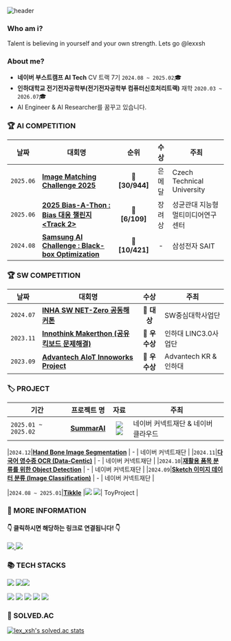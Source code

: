 ![header](https://capsule-render.vercel.app/api?type=transparent&color=timeAuto&text=lex_xsh&height=300&fontColor=d6ace6)

### Who am i?
Talent is believing in yourself and your own strength. Lets go @lexxsh

### About me?
- **네이버 부스트캠프 AI Tech** CV 트랙 7기 `2024.08 ~ 2025.02`🎓
- **인하대학교 전기전자공학부(전기전자공학부 컴퓨터신호처리트랙)** 재학 `2020.03 ~ 2026.07`🎓
- AI Engineer & AI Researcher를 꿈꾸고 있습니다.

### 🏆 AI COMPETITION
| **날짜** | **대회명** | **순위**  |**수상**  |**주최** |
| -------- | ------------|:-----------:|:-----------:|----------- |
|`2025.06`|[**Image Matching Challenge 2025**](https://www.kaggle.com/competitions/image-matching-challenge-2025) |🥈 **[30/944]**  | 은메달 | Czech Technical University|
|`2025.06`|[**2025 Bias-A-Thon : Bias 대응 챌린지 <Track 2>**](https://dacon.io/competitions/official/236487/overview/description) |🥉 **[6/109]**  | 장려상 | 성균관대 지능형멀티미디어연구센터|
|`2024.08`|[**Samsung AI Challenge : Black-box Optimization**](https://drive.google.com/file/d/1hXqQnozf1tk17nNSksBWBKi8uybI3Pqm/view?usp=sharing) | 🥉 **[10/421]**  | - | 삼성전자 SAIT |

### 🏆 SW COMPETITION
| **날짜** | **대회명** | **수상**  |**주최**  |
| -------- | ------------|:-----------:|----------- |
|`2024.07`|[**INHA SW NET-Zero 공동해커톤**](https://mirror-product-be5.notion.site/INHA-SW-NET-Zero-19e0c57fa46d80e69f42fb3848d599f4?pvs=74) | 🥇 **대상** | SW중심대학사업단 |
|`2023.11`|[**Innothink Makerthon (공유 킥보드 문제해결)**](https://github.com/hello-kicktty) | 🥉 **우수상** | 인하대 LINC3.0사업단 |
|`2023.09`|[**Advantech AIoT Innoworks Project**](https://mirror-product-be5.notion.site/Adventech-19e0c57fa46d8025b138d2a45e4ef2e1?pvs=4) | 🥉 **우수상** | Advantech KR & 인하대 |

### 🏷️ PROJECT
| **기간** | **프로젝트 명** | **자료**  |**주최**  |
| -------- | ------------|:-----------:|----------- |
|`2025.01 ~ 2025.02`|[**SummarAI**](https://github.com/boostcampaitech7/level4-cv-finalproject-hackathon-cv-12-lv3) |<a href="https://knotty-bed-a8d.notion.site/SummarAI-17e9d71d841180019e4fec63ed0e5ef7?pvs=4"><img src="https://img.shields.io/badge/Notion-000000.svg?&style=for-the-badge&logo=Notion&logoColor=white"/></a> <a href="https://drive.google.com/file/d/12z1L0_7MxYJCya3AhY9GM55X2eO7s3SS/view?usp=sharing"><img src="https://img.shields.io/badge/Google%20Drive-4285F4?style=for-the-badge&logo=googledrive&logoColor=white"/></a>| 네이버 커넥트재단 & 네이버 클라우드 |

|`2024.12`|[**Hand Bone Image Segmentation**](https://github.com/boostcampaitech7/level2-cv-semanticsegmentation-cv-12-lv3) | - | 네이버 커넥트재단 |
|`2024.11`|[**다국어 영수증 OCR (Data-Centic)**](https://github.com/boostcampaitech7/level2-cv-datacentric-cv-05) | - | 네이버 커넥트재단 |
|`2024.10`|[**재활용 품목 분류를 위한 Object Detection**](https://github.com/boostcampaitech7/level2-objectdetection-cv-05) | - | 네이버 커넥트재단 |
|`2024.09`|[**Sketch 이미지 데이터 분류 (Image Classification)**](https://github.com/boostcampaitech7/level1-imageclassification-cv-05) | - | 네이버 커넥트재단 |

|`2024.08 ~ 2025.01`|[**Tikkle**](https://chromewebstore.google.com/detail/%ED%8B%B0%EB%81%8C-tikkeul-newtab/pfkfocnonnoahdnkdbeidekgahnafhma?hl=ko) |<a href=""><img src="https://img.shields.io/badge/Notion-000000.svg?&style=for-the-badge&logo=Notion&logoColor=white"/></a> <a href=""><img src="https://img.shields.io/badge/Google%20Drive-4285F4?style=for-the-badge&logo=googledrive&logoColor=white"/></a>| ToyProject |


<!-- ### 💎 CERTIFICATES
| **자격증** | **발급년도** | **발급기관**  |
| -------- | ------------| ----------- |

### ✍🏻 STUDY
| Algorithm | Algorithm |  Computer Science | Paper Review  |
| -------- | ------------| ----------- |----------- |
-->

### 📃 MORE INFORMATION
####   👇 클릭하시면 해당하는 링크로 연결됩니다! 👇
<a href="https://mirror-product-be5.notion.site/AI-19d0c57fa46d803998d0ceaf2c4ec9b0?pvs=74"/>
  <img src="https://img.shields.io/badge/Notion-000000.svg?&style=for-the-badge&logo=Notion&logoColor=white"/> </a>
<a href="https://john8538.tistory.com"/>
   <img src="https://img.shields.io/badge/Tistory-FD5F07.svg?&style=for-the-badge&logo=Tistory&logoColor=white"/> </a>

### 📚 TECH STACKS
<img src="https://img.shields.io/badge/Python-3776AB?style=for-the-badge&logo=Python&logoColor=white"> <img src="https://img.shields.io/badge/PyTorch-EE4C2C?style=for-the-badge&logo=PyTorch&logoColor=white"><img src="https://img.shields.io/badge/arduino-00878F?style=for-the-badge&logo=arduino&logoColor=white">

<img src="https://img.shields.io/badge/Docker-2496ED?style=for-the-badge&logo=Docker&logoColor=white"> <img src="https://img.shields.io/badge/Git-F05032?style=for-the-badge&logo=Git&logoColor=white"> <img src="https://img.shields.io/badge/react-61DAFB?style=for-the-badge&logo=react&logoColor=black">   <img src="https://img.shields.io/badge/c++-00599C?style=for-the-badge&logo=c%2B%2B&logoColor=white">  <img src="https://img.shields.io/badge/javascript-F7DF1E?style=for-the-badge&logo=javascript&logoColor=black"> 

### 📜 SOLVED.AC
[![lex_xsh's solved.ac stats](https://github-readme-solvedac.hyp3rflow.vercel.app/api/?handle=lex_xsh)](https://solved.ac/profile/lex_xsh)
